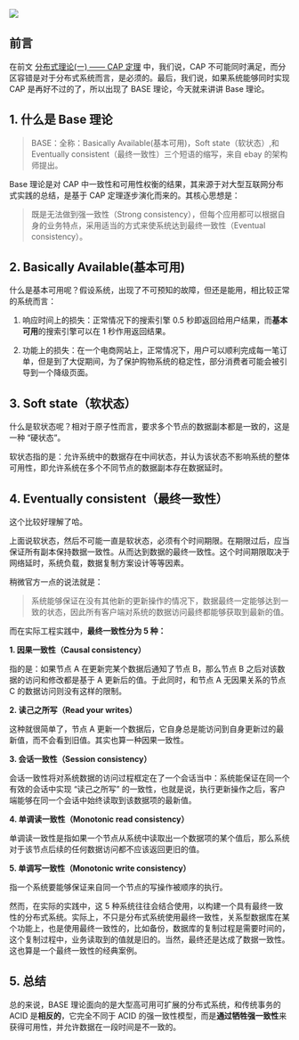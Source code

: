 <div id="cnblogs_post_body" class="blogpost-body cnblogs-markdown"><p><img src="https://upload-images.jianshu.io/upload_images/4236553-aa5d16bbf0bb70e0.png?imageMogr2/auto-orient/strip%7CimageView2/2/w/1240"></p>
<h2 id="前言">前言</h2>
<p>在前文 <a href="https://www.jianshu.com/p/4118718658ac">分布式理论(一) —— CAP 定理</a> 中，我们说，CAP 不可能同时满足，而分区容错是对于分布式系统而言，是必须的。最后，我们说，如果系统能够同时实现 CAP 是再好不过的了，所以出现了 BASE 理论，今天就来讲讲 Base 理论。</p>
<h2 id="什么是-base-理论">1. 什么是 Base 理论</h2>
<blockquote>
<p>BASE：全称：Basically Available(基本可用)，Soft state（软状态）,和 Eventually consistent（最终一致性）三个短语的缩写，来自 ebay 的架构师提出。</p>
</blockquote>
<p>Base 理论是对 CAP 中一致性和可用性权衡的结果，其来源于对大型互联网分布式实践的总结，是基于 CAP 定理逐步演化而来的。其核心思想是：</p>
<blockquote>
<p>既是无法做到强一致性（Strong consistency），但每个应用都可以根据自身的业务特点，采用适当的方式来使系统达到最终一致性（Eventual consistency）。</p>
</blockquote>
<h2 id="basically-available基本可用">2. Basically Available(基本可用)</h2>
<p>什么是基本可用呢？假设系统，出现了不可预知的故障，但还是能用，相比较正常的系统而言：</p>
<ol>
<li><p>响应时间上的损失：正常情况下的搜索引擎 0.5 秒即返回给用户结果，而<strong>基本可用</strong>的搜索引擎可以在 1 秒作用返回结果。</p></li>
<li><p>功能上的损失：在一个电商网站上，正常情况下，用户可以顺利完成每一笔订单，但是到了大促期间，为了保护购物系统的稳定性，部分消费者可能会被引导到一个降级页面。</p></li>
</ol>
<h2 id="soft-state软状态">3. Soft state（软状态）</h2>
<p>什么是软状态呢？相对于原子性而言，要求多个节点的数据副本都是一致的，这是一种 “硬状态”。</p>
<p>软状态指的是：允许系统中的数据存在中间状态，并认为该状态不影响系统的整体可用性，即允许系统在多个不同节点的数据副本存在数据延时。</p>
<h2 id="eventually-consistent最终一致性">4. Eventually consistent（最终一致性）</h2>
<p>这个比较好理解了哈。</p>
<p>上面说软状态，然后不可能一直是软状态，必须有个时间期限。在期限过后，应当保证所有副本保持数据一致性。从而达到数据的最终一致性。这个时间期限取决于网络延时，系统负载，数据复制方案设计等等因素。</p>
<p>稍微官方一点的说法就是：</p>
<blockquote>
<p>系统能够保证在没有其他新的更新操作的情况下，数据最终一定能够达到一致的状态，因此所有客户端对系统的数据访问最终都能够获取到最新的值。</p>
</blockquote>
<p>而在实际工程实践中，<strong>最终一致性分为 5 种：</strong></p>
<p><strong>1. 因果一致性（Causal consistency）</strong></p>
<p>指的是：如果节点 A 在更新完某个数据后通知了节点 B，那么节点 B 之后对该数据的访问和修改都是基于 A 更新后的值。于此同时，和节点 A 无因果关系的节点 C 的数据访问则没有这样的限制。</p>
<p><strong>2. 读己之所写（Read your writes）</strong></p>
<p>这种就很简单了，节点 A 更新一个数据后，它自身总是能访问到自身更新过的最新值，而不会看到旧值。其实也算一种因果一致性。</p>
<p><strong>3. 会话一致性（Session consistency）</strong></p>
<p>会话一致性将对系统数据的访问过程框定在了一个会话当中：系统能保证在同一个有效的会话中实现 “读己之所写” 的一致性，也就是说，执行更新操作之后，客户端能够在同一个会话中始终读取到该数据项的最新值。</p>
<p><strong>4. 单调读一致性（Monotonic read consistency）</strong></p>
<p>单调读一致性是指如果一个节点从系统中读取出一个数据项的某个值后，那么系统对于该节点后续的任何数据访问都不应该返回更旧的值。</p>
<p><strong>5. 单调写一致性（Monotonic write consistency）</strong></p>
<p>指一个系统要能够保证来自同一个节点的写操作被顺序的执行。</p>
<p>然而，在实际的实践中，这 5 种系统往往会结合使用，以构建一个具有最终一致性的分布式系统。实际上，不只是分布式系统使用最终一致性，关系型数据库在某个功能上，也是使用最终一致性的，比如备份，数据库的复制过程是需要时间的，这个复制过程中，业务读取到的值就是旧的。当然，最终还是达成了数据一致性。这也算是一个最终一致性的经典案例。</p>
<h2 id="总结">5. 总结</h2>
<p>总的来说，BASE 理论面向的是大型高可用可扩展的分布式系统，和传统事务的 ACID 是<strong>相反的</strong>，它完全不同于 ACID 的强一致性模型，而是<strong>通过牺牲强一致性</strong>来获得可用性，并允许数据在一段时间是不一致的。</p>
</div>